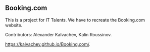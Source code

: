 ## Booking.com ##

This is a project for IT Talents. We have to recreate the Booking.com website.

Contributors: Alexander Kalvachev, Kalin Roussinov.

https://kalvachev.github.io/Booking.com/.
